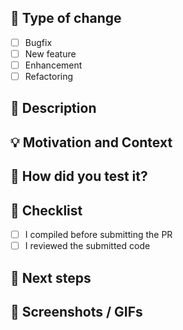 ## 📢 Type of change

* [ ]  Bugfix
* [ ]  New feature
* [ ]  Enhancement
* [ ]  Refactoring

## 📜 Description

## 💡 Motivation and Context

## 💚 How did you test it?

## 📝 Checklist

* [ ]  I compiled before submitting the PR
* [ ]  I reviewed the submitted code

## 🔮 Next steps

## 📸 Screenshots / GIFs
